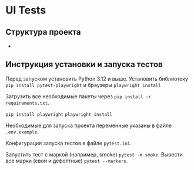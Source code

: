 # UI Tests





## Структура проекта

-




## Инструкция установки и запуска тестов

Перед запуском установить Python 3.12 и выше.
Установить библиотеку ```pip install pytest-playwright``` и браузеры ```playwright install```

Загрузить все необходимые пакеты через ```pip install -r requirements.txt```.

```pip install playwright```
```playwright install```

Необходимые для запуска проекта переменные указаны в файле ```.env.example```.

Конфигурация запуска тестов в файле ```pytest.ini```.

Запустить тест с маркой (например, smoke) ```pytest -m smoke```. Вывести все марки (свои и дефолтные) ```pytest --markers```.

